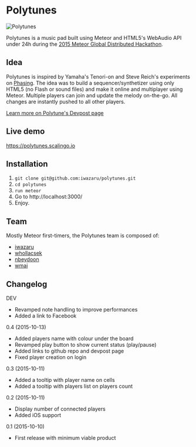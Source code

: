 # Polytunes

![Polytunes](https://pbs.twimg.com/media/CQ_poKHWwAAKpLq.png)

Polytunes is a music pad built using Meteor and HTML5's WebAudio API under 24h during the [2015 Meteor Global Distributed Hackathon](http://meteor-2015.devpost.com/).

## Idea

Polytunes is inspired by Yamaha's Tenori-on and Steve Reich's experiments on [Phasing](https://en.wikipedia.org/wiki/Phasing_(music)). The idea was to build a sequencer/synthetizer using only HTML5 (no Flash or sound files) and make it online and multiplayer using Meteor. Multiple players can join and update the melody on-the-go. All changes are instantly pushed to all other players.

[Learn more on Polytune's Devpost page](http://devpost.com/software/polytunes)

## Live demo

https://polytunes.scalingo.io

## Installation

1. `git clone git@github.com:iwazaru/polytunes.git`
2. `cd polytunes`
3. `run meteor`
4. Go to http://localhost:3000/
5. Enjoy.

## Team

Mostly Meteor first-timers, the Polytunes team is composed of:
* [iwazaru](https://github.com/iwazaru)
* [whollacsek](https://github.com/whollacsek)
* [nbeydoon](https://github.com/nbeydoon)
* [wmai](https://github.com/wmai)

## Changelog

DEV
* Revamped note handling to improve performances
* Added a link to Facebook

0.4 (2015-10-13)
* Added players name with colour under the board
* Revamped play button to show current status (play/pause)
* Added links to github repo and devpost page
* Fixed player creation on login

0.3 (2015-10-11)
* Added a tooltip with player name on cells
* Added a tooltip with players list on players count

0.2 (2015-10-11)
* Display number of connected players
* Added iOS support

0.1 (2015-10-10)
* First release with minimum viable product
